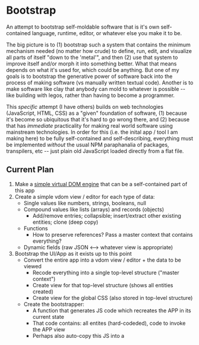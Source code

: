 # Bootstrap
An attempt to bootstrap self-moldable software that is it's own self-contained language, runtime, editor, or whatever else you make it to be.

The big picture is to (1) bootstrap such a system that contains the minimum mechanism needed (no matter how crude) to define, run, edit, and visualize all parts of itself "down to the 'metal'", and then (2) use that system to improve itself and/or morph it into something better. What that means depends on what it's used for, which could be anything. But one of my goals is to bootstrap the generative power of software back into the process of making software (vs manually written textual code). Another is to make software like clay that anybody can mold to whatever is possible -- like building with legos, rather than having to become a programmer.

This _specific_ attempt (I have others) builds on web technologies (JavaScript, HTML, CSS) as a "given" foundation of software, (1) because it's become so ubiquitous that it's hard to go wrong there, and (2) because that has _immediate_ practicality for making real world software using mainstream technologies. In order for this (i.e. the inital app / tool I am making here) to be fully self-contained and self-describing, everything must be implemented _without_ the usual NPM paraphanalia of packages, transpilers, etc -- just plain old JavaScript loaded directly from a flat file.

## Current Plan
1. Make a [simple virtual DOM engine](https://github.com/d-cook/vdom) that can be a self-contained part of this app
2. Create a simple vdom view / editor for each type of data:
   - Single values like numbers, strings, booleans, null
   - Compound values like lists (arrays) and records (objects)
     - Add/remove entries; collapsible; insert/extract other existing entities; clone (deep copy)
   - Functions
     - How to preserve references? Pass a master context that contains everything?
   - Dynamic fields (raw JSON <--> whatever view is appropriate)
3. Bootstrap the UI/App as it exists up to this point
   - Convert the entire app into a vdom view / editor + the data to be viewed
     - Recode everything into a single top-level structure ("master context")
     - Create view for that top-level structure (shows all entities created)
     - Create view for the global CSS (also stored in top-level structure)
   - Create the bootstrapper:
     - A function that generates JS code which recreates the APP in its current state
     - That code contains: all entites (hard-codeded), code to invoke the APP view
     - Perhaps also auto-copy this JS into a <script> tag, so that simply saving the page creates a bootstrapping HTML doc

_At this point, any further development can be done via the running App itself_

4. Create the self-running runtime
<br>(not as hard as it sounds; I've done this simply, and many times)
   - A data-representation of code and [an interpreter](https://github.com/d-cook/Interact) that runs such code
   - The interpreter & all operations are stored in the top-level structure (thus it can inspect and modify itself)
5. Convert everything (app & runtime) into the interpreted representation
   - First, create a better view for this kind of code
     - Either a nested-expressions view of the code...
       - My [original implementation](https://github.com/d-cook/Objects) was based on expression-lists that were easy enough to understand.
       - My [re-envisioned model](https://github.com/d-cook/Interact) is more powerful (e.g. a DAG with direct references), but not great in raw form.
       - There is a straightfoward way to convert the new DAG model into nested expressions
     - And/or make the DAG / sequence of instructions model more palpable:
       - Show names of referenced entities, rather than the numeric indexes that describe "where" they are
       - Code by clicking on which operation to perform and which entities to perform it on
   - Recode (nearly) everything into the interpreted representation of code
     - All code in the app will now be run by the interpreter (the boostrapper gets this going)
   - Convert the interpreter itself into the interpreted representation:
     - Do the conversion, but don't replace the JavaScript version of it yet
     - Create a compiler (function) that converts expressions into JavaScript code
     - Compile the converted intpreter back to JavaScript from the interpreted representation
     - Ensure that the re-generated JavaScript interpreter works as it did before
     - Modify the bootstrap-generator compile the interpreter and inject the result into the bootstrap code
     - Test the bootstrap to ensure the app works the same after being re-bootstrapped

_At this point, further development is done in the new code representation rather than JavaScript_

5. Explore the possibilities from here:
   - Make better tools / alternatives to text-based "coding":
     - Operate on values by manipulating them as objects, and your actions as recorded as code
     - Boxes and arrows?
     - Code that generates other code (e.g. from some business model)
   - Drag & drop editor for HTML / VDOM / CSS
   - Drag & drop shapes to create SVG images / graphics
   - Evolving this system / App:
     - Since everything about it is modifiable within itself, you can mold it into a totally different paradigm or system
     - Bootstrap the system to a different language or platform (assembly, JVM, CLR, etc.)
       - The only parts that are "native code" are:
         - Basic operations (+, -, if, etc)
         - Some implementation of lists & records (you get this for free in JavaScript)
         - Basic graphics commands (e.g. VDOM, SVG, or some other "line here, box there" model)
         - The code that the compiler outputs as the native equivalent of invoking a function
       - Recode (copy) _just_ the native code for those parts for some other platform
       - Run the bootstrap-generator using _that_ spec, and run the resulting output on the new platform
       - BOOM! The same app is now running (exactly as you left it) on that other platform.
     - This running system can serialize itself and transfer itself over the wire (e.g. HTTP)
